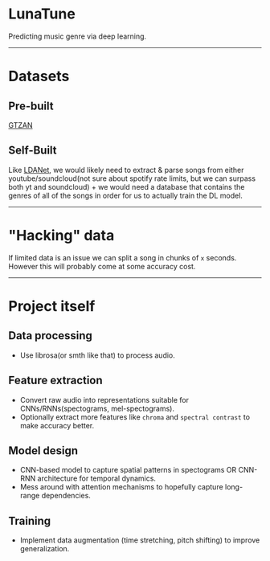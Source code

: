 # LunaTune
Predicting music genre via deep learning.

---

# Datasets
## Pre-built
[GTZAN](https://www.kaggle.com/datasets/andradaolteanu/gtzan-dataset-music-genre-classification/data)

## Self-Built
Like [LDANet](https://github.com/lipeeeee/league-draft-analyzer), we would likely need to extract & parse songs from either
youtube/soundcloud(not sure about spotify rate limits, but we can surpass both yt and soundcloud) + we would need a database
that contains the genres of all of the songs in order for us to actually train the DL model.

---

# "Hacking" data
If limited data is an issue we can split a song in chunks of `x` seconds. However this will probably
come at some accuracy cost.

---

# Project itself
## Data processing
- Use librosa(or smth like that) to process audio.

## Feature extraction
- Convert raw audio into representations suitable for CNNs/RNNs(spectograms, mel-spectograms).
- Optionally extract more features like `chroma` and `spectral contrast` to make accuracy better.

## Model design
- CNN-based model to capture spatial patterns in spectograms OR CNN-RNN architecture for temporal dynamics.
- Mess around with attention mechanisms to hopefully capture long-range dependencies.

## Training
- Implement data augmentation (time stretching, pitch shifting) to improve generalization.

